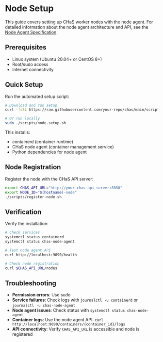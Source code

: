 # Node Setup

This guide covers setting up CHaS worker nodes with the node agent. For detailed information about the node agent architecture and API, see the [Node Agent Specification](node-agent-specification.md).

## Prerequisites

- Linux system (Ubuntu 20.04+ or CentOS 8+)
- Root/sudo access
- Internet connectivity

## Quick Setup

Run the automated setup script:

```bash
# Download and run setup
curl -fsSL https://raw.githubusercontent.com/your-repo/chas/main/scripts/node-setup.sh | sudo bash

# Or run locally
sudo ./scripts/node-setup.sh
```

This installs:
- containerd (container runtime)
- CHaS node agent (container management service)
- Python dependencies for node agent

## Node Registration

Register the node with the CHaS API server:

```bash
export CHAS_API_URL="http://your-chas-api-server:8080"
export NODE_ID="$(hostname)-node"
./scripts/register-node.sh
```

## Verification

Verify the installation:

```bash
# Check services
systemctl status containerd
systemctl status chas-node-agent

# Test node agent API
curl http://localhost:9090/health

# Check node registration
curl $CHAS_API_URL/nodes
```

## Troubleshooting

- **Permission errors**: Use sudo
- **Service failures**: Check logs with `journalctl -u containerd` or `journalctl -u chas-node-agent`
- **Node agent issues**: Check status with `systemctl status chas-node-agent`
- **Container logs**: Use the node agent API: `curl http://localhost:9090/containers/{container_id}/logs`
- **API connectivity**: Verify `CHAS_API_URL` is accessible and node is registered